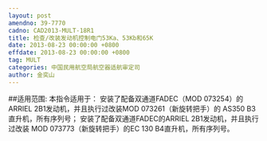 ```yaml
---
layout: post
amendno: 39-7770
cadno: CAD2013-MULT-18R1
title: 检查/改装发动机控制电门53Ka、53Kb和65K
date: 2013-08-23 00:00:00 +0800
effdate: 2013-08-23 00:00:00 +0800
tag: MULT
categories: 中国民用航空局航空器适航审定司
author: 金奕山
---
```


##适用范围:
本指令适用于：
安装了配备双通道FADEC（MOD 073254）的ARRIEL 2B1发动机，并且执行过改装MOD 073261（新旋转把手）的 AS350 B3直升机，所有序列号；
安装了配备双通道FADEC的ARRIEL 2B1发动机，并且执行过改装 MOD 073773（新旋转把手）的EC 130 B4直升机，所有序列号。

